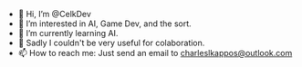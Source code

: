- 👋 Hi, I’m @CelkDev
- 👀 I’m interested in AI, Game Dev, and the sort.
- 🌱 I’m currently learning AI.
- 💞️ Sadly I couldn't be very useful for colaboration.
- 📫 How to reach me: Just send an email to charleslkappos@outlook.com

<!---
CelkDev/CelkDev is a ✨ special ✨ repository because its `README.md` (this file) appears on your GitHub profile.
You can click the Preview link to take a look at your changes.
--->
